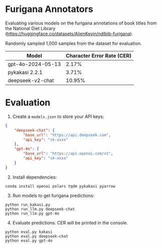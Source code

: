 # Furigana Annotators

Evaluating various models on the furigana annotations of book titles from the National Diet Library (https://huggingface.co/datasets/AlienKevin/ndlbib-furigana).

Randomly sampled 1,000 samples from the dataset for evaluation.

| Model | Character Error Rate (CER) |
|-------|-----|
| gpt-4o-2024-05-13 | 2.17% |
| pykakasi 2.2.1 | 3.71% |
| deepseek-v2-chat | 10.95% |

# Evaluation

1. Create a `models.json` to store your API keys:
```json
{
    "deepseek-chat": {
        "base_url": "https://api.deepseek.com",
        "api_key": "sk-xxxx"
    },
    "gpt-4o": {
        "base_url": "https://api.openai.com/v1",
        "api_key": "sk-xxxx"
    }
}
```

2. Install dependencies:
```
conda install openai polars tqdm pykakasi pyarrow
```

3. Run models to get furigana predictions:
```
python run_kakasi.py
python run_llm.py deepseek-chat
python run_llm.py gpt-4o
```

4. Evaluate predictions. CER will be printed in the console.
```
python eval.py kakasi
python eval.py deepseek-chat
python eval.py gpt-4o
```
